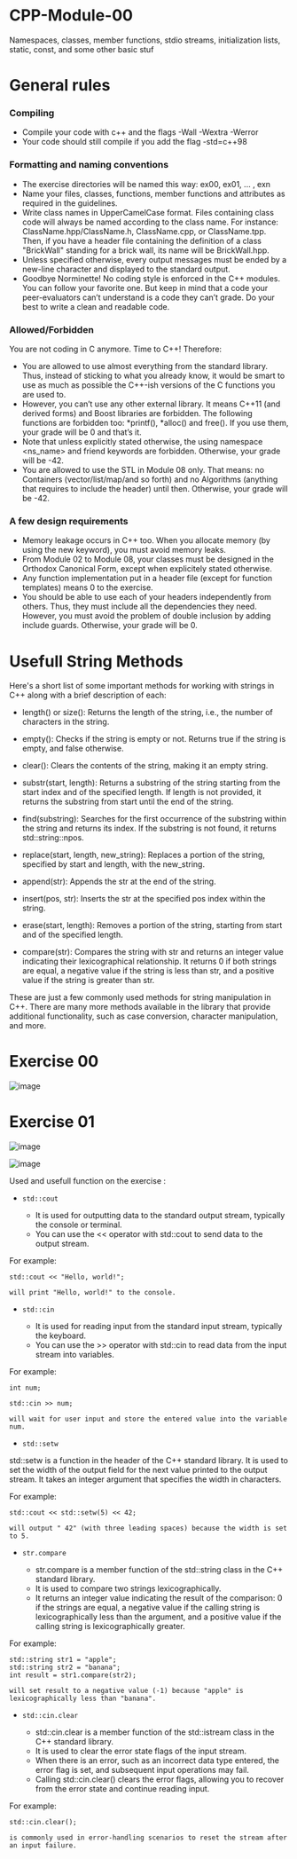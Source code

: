 # CPP-Module-00
Namespaces, classes, member functions, stdio streams, initialization lists, static, const, and some other basic stuf


# General rules

### Compiling

 - Compile your code with c++ and the flags -Wall -Wextra -Werror
 - Your code should still compile if you add the flag -std=c++98

### Formatting and naming conventions

 - The exercise directories will be named this way: ex00, ex01, ... , exn
 - Name your files, classes, functions, member functions and attributes as required in
the guidelines.
 - Write class names in UpperCamelCase format. Files containing class code will
  always be named according to the class name. For instance:
  ClassName.hpp/ClassName.h, ClassName.cpp, or ClassName.tpp. Then, if you
  have a header file containing the definition of a class "BrickWall" standing for a
  brick wall, its name will be BrickWall.hpp.
 - Unless specified otherwise, every output messages must be ended by a new-line
character and displayed to the standard output.
- Goodbye Norminette! No coding style is enforced in the C++ modules. You can
follow your favorite one. But keep in mind that a code your peer-evaluators can’t
understand is a code they can’t grade. Do your best to write a clean and readable
code.

### Allowed/Forbidden

You are not coding in C anymore. Time to C++! Therefore:
- You are allowed to use almost everything from the standard library. Thus, instead
of sticking to what you already know, it would be smart to use as much as possible
the C++-ish versions of the C functions you are used to.
- However, you can’t use any other external library. It means C++11 (and derived
forms) and Boost libraries are forbidden. The following functions are forbidden
too: *printf(), *alloc() and free(). If you use them, your grade will be 0 and
that’s it.
- Note that unless explicitly stated otherwise, the using namespace <ns_name> and
friend keywords are forbidden. Otherwise, your grade will be -42.
- You are allowed to use the STL in Module 08 only. That means: no
Containers (vector/list/map/and so forth) and no Algorithms (anything that
requires to include the <algorithm> header) until then. Otherwise, your grade will
be -42.

### A few design requirements
- Memory leakage occurs in C++ too. When you allocate memory (by using the new
keyword), you must avoid memory leaks.
- From Module 02 to Module 08, your classes must be designed in the Orthodox
Canonical Form, except when explicitely stated otherwise.
- Any function implementation put in a header file (except for function templates)
means 0 to the exercise.
- You should be able to use each of your headers independently from others. Thus,
they must include all the dependencies they need. However, you must avoid the
problem of double inclusion by adding include guards. Otherwise, your grade will
be 0.

# Usefull String Methods

 Here's a short list of some important methods for working with strings in C++ along with a brief description of each:

- length() or size(): Returns the length of the string, i.e., the number of characters in the string.

- empty(): Checks if the string is empty or not. Returns true if the string is empty, and false otherwise.

- clear(): Clears the contents of the string, making it an empty string.

- substr(start, length): Returns a substring of the string starting from the start index and of the specified length. If length is not provided, it returns the substring from start until the end of the string.

- find(substring): Searches for the first occurrence of the substring within the string and returns its index. If the substring is not found, it returns std::string::npos.

- replace(start, length, new_string): Replaces a portion of the string, specified by start and length, with the new_string.

- append(str): Appends the str at the end of the string.

- insert(pos, str): Inserts the str at the specified pos index within the string.

- erase(start, length): Removes a portion of the string, starting from start and of the specified length.

- compare(str): Compares the string with str and returns an integer value indicating their lexicographical relationship. It returns 0 if both strings are equal, a negative value if the string is less than str, and a positive value if the string is greater than str.

These are just a few commonly used methods for string manipulation in C++. There are many more methods available in the <string> library that provide additional functionality, such as case conversion, character manipulation, and more.

# Exercise 00

![image](https://github.com/izzypt/CPP-Module-00/assets/73948790/b67bd00a-9ba0-4965-9551-4ac58803a9ef)

# Exercise 01

![image](https://github.com/izzypt/CPP-Module-00/assets/73948790/fafad39c-9f9c-4ab5-af3a-3baa672288d6)

![image](https://github.com/izzypt/CPP-Module-00/assets/73948790/b0ade502-4251-474d-8c21-29447cb01503)

Used and usefull function on the exercise :


- ```std::cout```

  - It is used for outputting data to the standard output stream, typically the console or terminal.
  - You can use the << operator with std::cout to send data to the output stream.

For example: 

```
std::cout << "Hello, world!";

will print "Hello, world!" to the console.
```


- ```std::cin```

  - It is used for reading input from the standard input stream, typically the keyboard.
  - You can use the >> operator with std::cin to read data from the input stream into variables.

For example: 

```
int num;

std::cin >> num;

will wait for user input and store the entered value into the variable num.
```

- ```std::setw```

std::setw is a function in the <iomanip> header of the C++ standard library.
It is used to set the width of the output field for the next value printed to the output stream.
It takes an integer argument that specifies the width in characters.

For example: 

```
std::cout << std::setw(5) << 42;

will output " 42" (with three leading spaces) because the width is set to 5.
```


- ```str.compare```

  - str.compare is a member function of the std::string class in the C++ standard library.
  - It is used to compare two strings lexicographically.
  - It returns an integer value indicating the result of the comparison: 0 if the strings are equal, a negative value if the calling string is lexicographically less than the argument, and a positive value if the calling string is lexicographically greater.

For example: 

```
std::string str1 = "apple";
std::string str2 = "banana";
int result = str1.compare(str2);

will set result to a negative value (-1) because "apple" is lexicographically less than "banana".
```

- ```std::cin.clear```

  - std::cin.clear is a member function of the std::istream class in the C++ standard library.
  - It is used to clear the error state flags of the input stream.
  - When there is an error, such as an incorrect data type entered, the error flag is set, and subsequent input operations may fail.
  - Calling std::cin.clear() clears the error flags, allowing you to recover from the error state and continue reading input.

For example:

```
std::cin.clear();

is commonly used in error-handling scenarios to reset the stream after an input failure.
```

